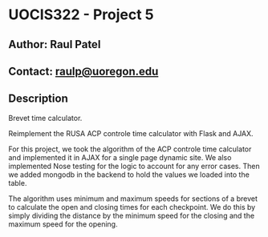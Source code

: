 # UOCIS322 - Project 5 #

## Author: Raul Patel

## Contact: raulp@uoregon.edu

## Description

Brevet time calculator.

Reimplement the RUSA ACP controle time calculator with Flask and AJAX.

For this project, we took the algorithm of the ACP controle time calculator 
and implemented it in AJAX for a single page dynamic site. We also 
implemented Nose testing for the logic to account for any error cases.
Then we added mongodb in the backend to hold the values we loaded into the table.

The algorithm uses minimum and maximum speeds for sections of a brevet to calculate the open and closing
times for each checkpoint. We do this by simply dividing the distance by the minimum speed for the 
closing and the maximum speed for the opening.
